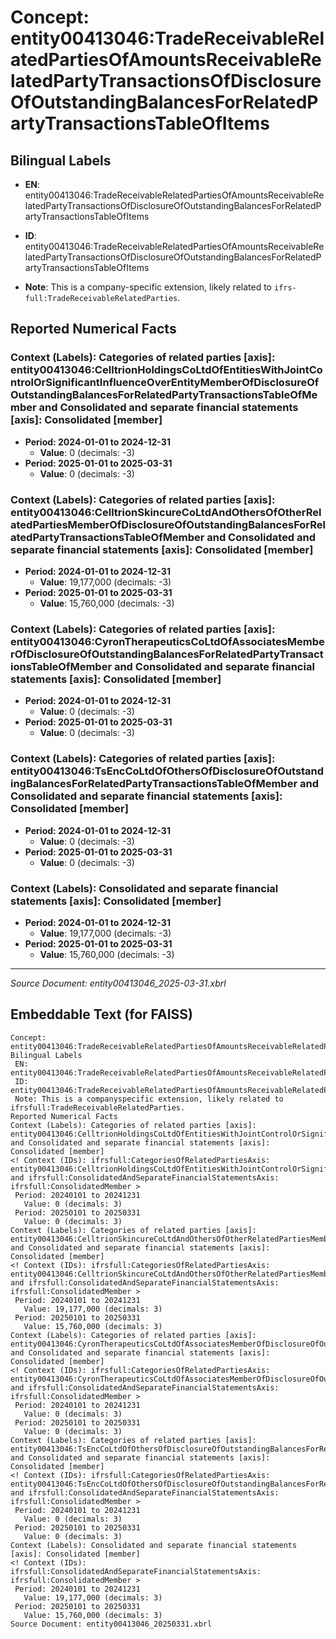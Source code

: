 # Concept: entity00413046:TradeReceivableRelatedPartiesOfAmountsReceivableRelatedPartyTransactionsOfDisclosureOfOutstandingBalancesForRelatedPartyTransactionsTableOfItems

## Bilingual Labels
- **EN**: entity00413046:TradeReceivableRelatedPartiesOfAmountsReceivableRelatedPartyTransactionsOfDisclosureOfOutstandingBalancesForRelatedPartyTransactionsTableOfItems

- **ID**: entity00413046:TradeReceivableRelatedPartiesOfAmountsReceivableRelatedPartyTransactionsOfDisclosureOfOutstandingBalancesForRelatedPartyTransactionsTableOfItems
- **Note**: This is a company-specific extension, likely related to `ifrs-full:TradeReceivableRelatedParties`.

## Reported Numerical Facts

### **Context (Labels): Categories of related parties [axis]: entity00413046:CelltrionHoldingsCoLtdOfEntitiesWithJointControlOrSignificantInfluenceOverEntityMemberOfDisclosureOfOutstandingBalancesForRelatedPartyTransactionsTableOfMember and Consolidated and separate financial statements [axis]: Consolidated [member]**
<!-- Context (IDs): ifrs-full:CategoriesOfRelatedPartiesAxis: entity00413046:CelltrionHoldingsCoLtdOfEntitiesWithJointControlOrSignificantInfluenceOverEntityMemberOfDisclosureOfOutstandingBalancesForRelatedPartyTransactionsTableOfMember and ifrs-full:ConsolidatedAndSeparateFinancialStatementsAxis: ifrs-full:ConsolidatedMember -->
- **Period: 2024-01-01 to 2024-12-31**
  - **Value**: 0 (decimals: -3)
- **Period: 2025-01-01 to 2025-03-31**
  - **Value**: 0 (decimals: -3)

### **Context (Labels): Categories of related parties [axis]: entity00413046:CelltrionSkincureCoLtdAndOthersOfOtherRelatedPartiesMemberOfDisclosureOfOutstandingBalancesForRelatedPartyTransactionsTableOfMember and Consolidated and separate financial statements [axis]: Consolidated [member]**
<!-- Context (IDs): ifrs-full:CategoriesOfRelatedPartiesAxis: entity00413046:CelltrionSkincureCoLtdAndOthersOfOtherRelatedPartiesMemberOfDisclosureOfOutstandingBalancesForRelatedPartyTransactionsTableOfMember and ifrs-full:ConsolidatedAndSeparateFinancialStatementsAxis: ifrs-full:ConsolidatedMember -->
- **Period: 2024-01-01 to 2024-12-31**
  - **Value**: 19,177,000 (decimals: -3)
- **Period: 2025-01-01 to 2025-03-31**
  - **Value**: 15,760,000 (decimals: -3)

### **Context (Labels): Categories of related parties [axis]: entity00413046:CyronTherapeuticsCoLtdOfAssociatesMemberOfDisclosureOfOutstandingBalancesForRelatedPartyTransactionsTableOfMember and Consolidated and separate financial statements [axis]: Consolidated [member]**
<!-- Context (IDs): ifrs-full:CategoriesOfRelatedPartiesAxis: entity00413046:CyronTherapeuticsCoLtdOfAssociatesMemberOfDisclosureOfOutstandingBalancesForRelatedPartyTransactionsTableOfMember and ifrs-full:ConsolidatedAndSeparateFinancialStatementsAxis: ifrs-full:ConsolidatedMember -->
- **Period: 2024-01-01 to 2024-12-31**
  - **Value**: 0 (decimals: -3)
- **Period: 2025-01-01 to 2025-03-31**
  - **Value**: 0 (decimals: -3)

### **Context (Labels): Categories of related parties [axis]: entity00413046:TsEncCoLtdOfOthersOfDisclosureOfOutstandingBalancesForRelatedPartyTransactionsTableOfMember and Consolidated and separate financial statements [axis]: Consolidated [member]**
<!-- Context (IDs): ifrs-full:CategoriesOfRelatedPartiesAxis: entity00413046:TsEncCoLtdOfOthersOfDisclosureOfOutstandingBalancesForRelatedPartyTransactionsTableOfMember and ifrs-full:ConsolidatedAndSeparateFinancialStatementsAxis: ifrs-full:ConsolidatedMember -->
- **Period: 2024-01-01 to 2024-12-31**
  - **Value**: 0 (decimals: -3)
- **Period: 2025-01-01 to 2025-03-31**
  - **Value**: 0 (decimals: -3)

### **Context (Labels): Consolidated and separate financial statements [axis]: Consolidated [member]**
<!-- Context (IDs): ifrs-full:ConsolidatedAndSeparateFinancialStatementsAxis: ifrs-full:ConsolidatedMember -->
- **Period: 2024-01-01 to 2024-12-31**
  - **Value**: 19,177,000 (decimals: -3)
- **Period: 2025-01-01 to 2025-03-31**
  - **Value**: 15,760,000 (decimals: -3)

---
*Source Document: entity00413046_2025-03-31.xbrl*
## Embeddable Text (for FAISS)
```text
Concept: entity00413046:TradeReceivableRelatedPartiesOfAmountsReceivableRelatedPartyTransactionsOfDisclosureOfOutstandingBalancesForRelatedPartyTransactionsTableOfItems
Bilingual Labels
 EN: entity00413046:TradeReceivableRelatedPartiesOfAmountsReceivableRelatedPartyTransactionsOfDisclosureOfOutstandingBalancesForRelatedPartyTransactionsTableOfItems
 ID: entity00413046:TradeReceivableRelatedPartiesOfAmountsReceivableRelatedPartyTransactionsOfDisclosureOfOutstandingBalancesForRelatedPartyTransactionsTableOfItems
 Note: This is a companyspecific extension, likely related to ifrsfull:TradeReceivableRelatedParties.
Reported Numerical Facts
Context (Labels): Categories of related parties [axis]: entity00413046:CelltrionHoldingsCoLtdOfEntitiesWithJointControlOrSignificantInfluenceOverEntityMemberOfDisclosureOfOutstandingBalancesForRelatedPartyTransactionsTableOfMember and Consolidated and separate financial statements [axis]: Consolidated [member]
<! Context (IDs): ifrsfull:CategoriesOfRelatedPartiesAxis: entity00413046:CelltrionHoldingsCoLtdOfEntitiesWithJointControlOrSignificantInfluenceOverEntityMemberOfDisclosureOfOutstandingBalancesForRelatedPartyTransactionsTableOfMember and ifrsfull:ConsolidatedAndSeparateFinancialStatementsAxis: ifrsfull:ConsolidatedMember >
 Period: 20240101 to 20241231
   Value: 0 (decimals: 3)
 Period: 20250101 to 20250331
   Value: 0 (decimals: 3)
Context (Labels): Categories of related parties [axis]: entity00413046:CelltrionSkincureCoLtdAndOthersOfOtherRelatedPartiesMemberOfDisclosureOfOutstandingBalancesForRelatedPartyTransactionsTableOfMember and Consolidated and separate financial statements [axis]: Consolidated [member]
<! Context (IDs): ifrsfull:CategoriesOfRelatedPartiesAxis: entity00413046:CelltrionSkincureCoLtdAndOthersOfOtherRelatedPartiesMemberOfDisclosureOfOutstandingBalancesForRelatedPartyTransactionsTableOfMember and ifrsfull:ConsolidatedAndSeparateFinancialStatementsAxis: ifrsfull:ConsolidatedMember >
 Period: 20240101 to 20241231
   Value: 19,177,000 (decimals: 3)
 Period: 20250101 to 20250331
   Value: 15,760,000 (decimals: 3)
Context (Labels): Categories of related parties [axis]: entity00413046:CyronTherapeuticsCoLtdOfAssociatesMemberOfDisclosureOfOutstandingBalancesForRelatedPartyTransactionsTableOfMember and Consolidated and separate financial statements [axis]: Consolidated [member]
<! Context (IDs): ifrsfull:CategoriesOfRelatedPartiesAxis: entity00413046:CyronTherapeuticsCoLtdOfAssociatesMemberOfDisclosureOfOutstandingBalancesForRelatedPartyTransactionsTableOfMember and ifrsfull:ConsolidatedAndSeparateFinancialStatementsAxis: ifrsfull:ConsolidatedMember >
 Period: 20240101 to 20241231
   Value: 0 (decimals: 3)
 Period: 20250101 to 20250331
   Value: 0 (decimals: 3)
Context (Labels): Categories of related parties [axis]: entity00413046:TsEncCoLtdOfOthersOfDisclosureOfOutstandingBalancesForRelatedPartyTransactionsTableOfMember and Consolidated and separate financial statements [axis]: Consolidated [member]
<! Context (IDs): ifrsfull:CategoriesOfRelatedPartiesAxis: entity00413046:TsEncCoLtdOfOthersOfDisclosureOfOutstandingBalancesForRelatedPartyTransactionsTableOfMember and ifrsfull:ConsolidatedAndSeparateFinancialStatementsAxis: ifrsfull:ConsolidatedMember >
 Period: 20240101 to 20241231
   Value: 0 (decimals: 3)
 Period: 20250101 to 20250331
   Value: 0 (decimals: 3)
Context (Labels): Consolidated and separate financial statements [axis]: Consolidated [member]
<! Context (IDs): ifrsfull:ConsolidatedAndSeparateFinancialStatementsAxis: ifrsfull:ConsolidatedMember >
 Period: 20240101 to 20241231
   Value: 19,177,000 (decimals: 3)
 Period: 20250101 to 20250331
   Value: 15,760,000 (decimals: 3)
Source Document: entity00413046_20250331.xbrl
```